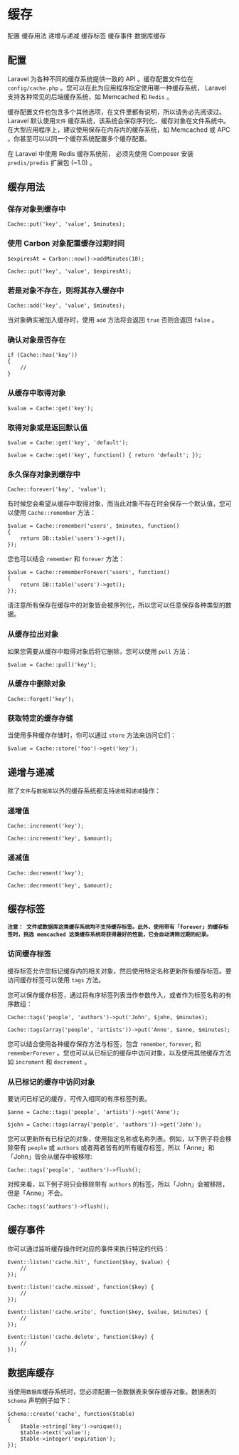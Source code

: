 # 缓存

配置
缓存用法
递增与递减
缓存标签
缓存事件
数据库缓存

## 配置

Laravel 为各种不同的缓存系统提供一致的 API 。缓存配置文件位在 `config/cache.php` 。您可以在此为应用程序指定使用哪一种缓存系统， Laravel 支持各种常见的后端缓存系统，如 Memcached 和 `Redis` 。

缓存配置文件也包含多个其他选项，在文件里都有说明，所以请务必先阅读过。 Laravel 默认使用`文件` 缓存系统，该系统会保存序列化、缓存对象在文件系统中。在大型应用程序上，建议使用保存在内存内的缓存系统，如 Memcached 或 APC 。你甚至可以以同一个缓存系统配置多个缓存配置。

在 Laravel 中使用 Redis 缓存系统前， 必须先使用 Composer 安装 `predis/predis` 扩展包 (~1.0) 。


## 缓存用法

### 保存对象到缓存中

```
Cache::put('key', 'value', $minutes);
```

### 使用 Carbon 对象配置缓存过期时间

```
$expiresAt = Carbon::now()->addMinutes(10);

Cache::put('key', 'value', $expiresAt);
```
### 若是对象不存在，则将其存入缓存中

```
Cache::add('key', 'value', $minutes);
```
当对象确实被加入缓存时，使用 `add` 方法将会返回 `true` 否则会返回 `false` 。

### 确认对象是否存在

```
if (Cache::has('key'))
{
    //
}
```
### 从缓存中取得对象

```
$value = Cache::get('key');
```

### 取得对象或是返回默认值

```
$value = Cache::get('key', 'default');

$value = Cache::get('key', function() { return 'default'; });
```
### 永久保存对象到缓存中

```
Cache::forever('key', 'value');
```

有时候您会希望从缓存中取得对象，而当此对象不存在时会保存一个默认值，您可以使用 `Cache::remember` 方法：

```
$value = Cache::remember('users', $minutes, function()
{
    return DB::table('users')->get();
});
```

您也可以结合 `remember` 和 `forever` 方法：

```
$value = Cache::rememberForever('users', function()
{
    return DB::table('users')->get();
});
```

请注意所有保存在缓存中的对象皆会被序列化，所以您可以任意保存各种类型的数据。

### 从缓存拉出对象

如果您需要从缓存中取得对象后将它删除，您可以使用 `pull` 方法：

```
$value = Cache::pull('key');
```
### 从缓存中删除对象

```
Cache::forget('key');
```
### 获取特定的缓存存储

当使用多种缓存存储时，你可以通过 `store` 方法来访问它们：

```
$value = Cache::store('foo')->get('key');
```

## 递增与递减

除了`文件`与`数据库`以外的缓存系统都支持`递增`和`递减`操作：

### 递增值

```
Cache::increment('key');

Cache::increment('key', $amount);
```

### 递减值

```
Cache::decrement('key');

Cache::decrement('key', $amount);
```

## 缓存标签

**`注意： 文件或数据库这类缓存系统均不支持缓存标签。此外，使用带有「forever」的缓存标签时，挑选 memcached 这类缓存系统将获得最好的性能，它会自动清除过期的纪录。`**

### 访问缓存标签

缓存标签允许您标记缓存内的相关对象，然后使用特定名称更新所有缓存标签。要访问缓存标签可以使用 `tags` 方法。

您可以保存缓存标签，通过将有序标签列表当作参数传入，或者作为标签名称的有序数组：

```
Cache::tags('people', 'authors')->put('John', $john, $minutes);

Cache::tags(array('people', 'artists'))->put('Anne', $anne, $minutes);
```

您可以结合使用各种缓存保存方法与标签，包含 `remember`, `forever`, 和 `rememberForever` 。您也可以从已标记的缓存中访问对象，以及使用其他缓存方法如 `increment` 和 `decrement` 。

### 从已标记的缓存中访问对象

要访问已标记的缓存，可传入相同的有序标签列表。

```
$anne = Cache::tags('people', 'artists')->get('Anne');

$john = Cache::tags(array('people', 'authors'))->get('John');
```

您可以更新所有已标记的对象，使用指定名称或名称列表。例如，以下例子将会移除带有 `people` 或 `authors` 或者两者皆有的所有缓存标签，所以「Anne」和「John」皆会从缓存中被移除:

```
Cache::tags('people', 'authors')->flush();
```

对照来看，以下例子将只会移除带有 `authors` 的标签，所以「John」会被移除，但是「Anne」不会。

```
Cache::tags('authors')->flush();
```

## 缓存事件

你可以通过监听缓存操作时对应的事件来执行特定的代码：

```
Event::listen('cache.hit', function($key, $value) {
    //
});

Event::listen('cache.missed', function($key) {
    //
});

Event::listen('cache.write', function($key, $value, $minutes) {
    //
});

Event::listen('cache.delete', function($key) {
    //
});

```
## 数据库缓存

当使用`数据库`缓存系统时，您必须配置一张数据表来保存缓存对象。数据表的 `Schema` 声明例子如下：

```
Schema::create('cache', function($table)
{
    $table->string('key')->unique();
    $table->text('value');
    $table->integer('expiration');
});
```